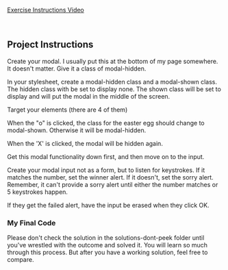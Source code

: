 [Exercise Instructions Video](https://youtu.be/wC8AOQFtNzg)

&nbsp;
## Project Instructions

Create your modal. I usually put this at the bottom of my page somewhere. It doesn't matter. Give it a class of modal-hidden.

In your stylesheet, create a modal-hidden class and a modal-shown class. The hidden class with be set to display none. The shown class will be set to display and will put the modal in the middle of the screen.

Target your elements (there are 4 of them)

When the "o" is clicked, the class for the easter egg should change to modal-shown. Otherwise it will be modal-hidden. 

When the 'X' is clicked, the modal will be hidden again.

Get this modal functionality down first, and then move on to the input.

Create your modal input not as a form, but to listen for keystrokes. If it matches the number, set the winner alert. If it doesn't, set the sorry alert. Remember, it can't provide a sorry alert until either the number matches or 5 keystrokes happen.

If they get the failed alert, have the input be erased when they click OK. 

<h3>My Final Code</h3>
Please don't check the solution in the solutions-dont-peek folder until you've wrestled with the outcome and solved it. You will learn so much through this process. But after you have a working solution, feel free to compare.
